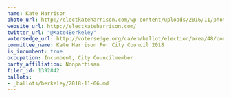 ```yaml
---
name: Kate Harrison
photo_url: http://electkateharrison.com/wp-content/uploads/2016/11/photo-27.jpg
website_url: http://electkateharrison.com/
twitter_url: "@Kate4Berkeley"
votersedge_url: http://votersedge.org/ca/en/ballot/election/area/48/contests/contest/15984/candidate/136427election_authority_id=1
committee_name: Kate Harrison For City Council 2018
is_incumbent: true
occupation: Incumbent, City Councilmember
party_affiliation: Nonpartisan
filer_id: 1392842
ballots:
- _ballots/berkeley/2018-11-06.md
---
```

